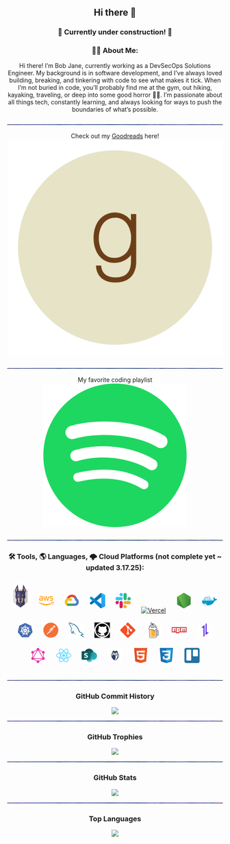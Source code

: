 <div align="center">


## Hi there 👋

<!--
These graphics are served from this OS app: https://gh-stats-gen.vercel.app/
-->

### 🚧 Currently under construction! 🚧

### 👨‍💻 About Me:
Hi there! I’m Bob Jane, currently working as a DevSecOps Solutions Engineer. My background is in software development, and I’ve always loved building, breaking, and tinkering with code to see what makes it tick. When I’m not buried in code, you’ll probably find me at the gym, out hiking, kayaking, traveling, or deep into some good horror 🧟‍♂️. I’m passionate about all things tech, constantly learning, and always looking for ways to push the boundaries of what’s possible.

<img src="images/waves.gif" height="2" width="100%">

Check out my [Goodreads](https://www.goodreads.com/user/show/170154238-matt-haneburger) here!  
[![Goodreads Logo](https://github.com/matthaneburger/matthaneburger/blob/main/images/techIcons/goodreads.png)](https://www.goodreads.com/user/show/170154238-matt-haneburger)

<img src="images/waves.gif" height="2" width="100%">

My favorite coding playlist   
[![Spotify Logo](https://github.com/matthaneburger/matthaneburger/blob/main/images/techIcons/spotify.svg)](https://open.spotify.com/playlist/2YBqtTtS707EHeKQyoArsU?si=ZzYV3-BKSyWZsw7vbcBR_Q)

<img src="images/waves.gif" height="2" width="100%">

### 🛠️ Tools, 🌎 Languages, 🌩️ Cloud Platforms (not complete yet ~ updated 3.17.25):
<a href="https://snyk.io/" target="_blank"><img title="Snyk" width="36px" src="https://github.com/matthaneburger/matthaneburger/blob/main/images/techIcons/snyk.svg" style="padding: 10px;" /></a>
<a href="https://aws.amazon.com/" target="_blank"><img title="Amazon Web Services" width="36px" src="https://github.com/matthaneburger/matthaneburger/blob/main/images/techIcons/aws.svg" style="padding: 10px;" /></a>
<a href="https://cloud.google.com/" target="_blank"><img title="Google Cloud Platform" width="36px" src="https://github.com/matthaneburger/matthaneburger/blob/main/images/techIcons/googlecloud.svg" style="padding: 10px;" /></a>
<a href="https://code.visualstudio.com/" target="_blank"><img title="Visual Studio Code" width="36px" src="https://github.com/matthaneburger/matthaneburger/blob/main/images/techIcons/vscode-original.svg" style="padding: 10px;" /></a>
<a href="https://slack.com/" target="_blank"><img title="Slack" width="36px" src="https://github.com/matthaneburger/matthaneburger/blob/main/images/techIcons/slack-original.svg" style="padding: 10px;" /></a>
<a href="https://vercel.com/" target="_blank"><img title="Vercel" width="36px" src="https://github.com/matthaneburger/matthaneburger/blob/main/images/techIcons/vercel.ico" style="padding: 10px;" /></a>
<a href="https://nodejs.org/" target="_blank"><img title="Node.js" width="36px" src="https://github.com/matthaneburger/matthaneburger/blob/main/images/techIcons/nodejs-original.svg" style="padding: 10px;" /></a>
<a href="https://www.docker.com/" target="_blank"><img title="Docker" width="36px" src="https://github.com/matthaneburger/matthaneburger/blob/main/images/techIcons/docker-plain.svg" style="padding: 10px;" /></a>
<a href="https://kubernetes.io" target="_blank"><img title="Kubernetes" width="36px" src="https://github.com/matthaneburger/matthaneburger/blob/main/images/techIcons/kubernetes-plain.svg" style="padding: 10px;" /></a>
<a href="https://www.postman.com/" target="_blank"><img title="Postman" width="36px" src="https://github.com/matthaneburger/matthaneburger/blob/main/images/techIcons/postman-original.svg" style="padding: 10px;" /></a>
<a href="https://www.mysql.com/" target="_blank"><img title="MySQL" width="36px" src="https://github.com/matthaneburger/matthaneburger/blob/main/images/techIcons/mysql-original.svg" style="padding: 10px;" /></a>
<a href="https://github.com/" target="_blank"><img title="GitHub" width="36px" src="https://github.com/matthaneburger/matthaneburger/blob/main/images/techIcons/github_icon.png" style="padding: 10px;" /></a>
<a href="https://git-scm.com/" target="_blank"><img title="Git" width="36px" src="https://github.com/matthaneburger/matthaneburger/blob/main/images/techIcons/git-original.svg" style="padding: 10px;" /></a>
<a href="https://brew.sh/" target="_blank"><img title="Homebrew" width="36px" src="https://github.com/matthaneburger/matthaneburger/blob/main/images/techIcons/homebrew-original.svg" style="padding: 10px;" /></a>
<a href="https://www.npmjs.com/" target="_blank"><img title="Node Package Manager" width="36px" src="https://github.com/matthaneburger/matthaneburger/blob/main/images/techIcons/npm-original-wordmark.svg" style="padding: 10px;" /></a>
<a href="https://axios-http.com/" target="_blank"><img title="Axios HTTP" width="36px" src="https://github.com/matthaneburger/matthaneburger/blob/main/images/techIcons/axios-plain.svg" style="padding: 10px;" /></a>
<a href="https://graphql.org/" target="_blank"><img title="GraphQL" width="36px" src="https://github.com/matthaneburger/matthaneburger/blob/main/images/techIcons/graphql-plain.svg" style="padding: 10px;" /></a>
<a href="https://reactjs.org/" target="_blank"><img title="React" width="36px" src="https://github.com/matthaneburger/matthaneburger/blob/main/images/techIcons/react-original.svg" style="padding: 10px;" /></a>
<a href="https://sharepoint.com/" target="_blank"><img title="SharePoint" width="36px" src="https://github.com/matthaneburger/matthaneburger/blob/main/images/techIcons/ms-sharepoint.svg" style="padding: 10px;" /></a>
<a href="https://gitguardian.com/" target="_blank"><img title="GitGuardian" width="36px" src="https://github.com/matthaneburger/matthaneburger/blob/main/images/techIcons/gitguardian.png" style="padding: 10px;" /></a>
<a href="https://html5up.net/" target="_blank"><img title="HTML5" width="36px" src="https://github.com/matthaneburger/matthaneburger/blob/main/images/techIcons/HTML5.svg" style="padding: 10px;" /></a>
<a href="https://css3.com/" target="_blank"><img title="CSS3" width="36px" src="https://github.com/matthaneburger/matthaneburger/blob/main/images/techIcons/CSS3.svg" style="padding: 10px;" /></a>
<a href="https://trello.com/" target="_blank"><img title="Trello" width="36px" src="https://github.com/matthaneburger/matthaneburger/blob/main/images/techIcons/Trello.svg" style="padding: 10px;" /></a>

<img src="images/waves.gif" height="2" width="100%">

### GitHub Commit History

<img src="https://github-readme-activity-graph.vercel.app/graph?username=matthaneburger&theme=react-dark&hide_title=true&line=39D353&color=39D353">

<img src="images/waves.gif" height="2" width="100%">

### GitHub Trophies
<img src="https://github-profile-trophy.vercel.app/?username=matthaneburger&theme=tokyonight&no-frame=true&row=1&column=4&rank=SSS,SS,S,AAA,AA,A,B" width="700px">

<img src="images/waves.gif" height="2" width="100%">

### GitHub Stats

<img src="https://github-readme-stats.vercel.app/api?username=matthaneburger&theme=nightowl&show_icons=true&hide_border=false&count_private=true&rank_icon=github$hide_title=true" width="500px"/>

<img src="images/waves.gif" height="2" width="100%">

### Top Languages

<img src="https://github-readme-stats.vercel.app/api/top-langs/?username=matthaneburger&theme=tokyonight&show_icons=true&hide_border=false&layout=compact&hide_title=true" width="700px">
